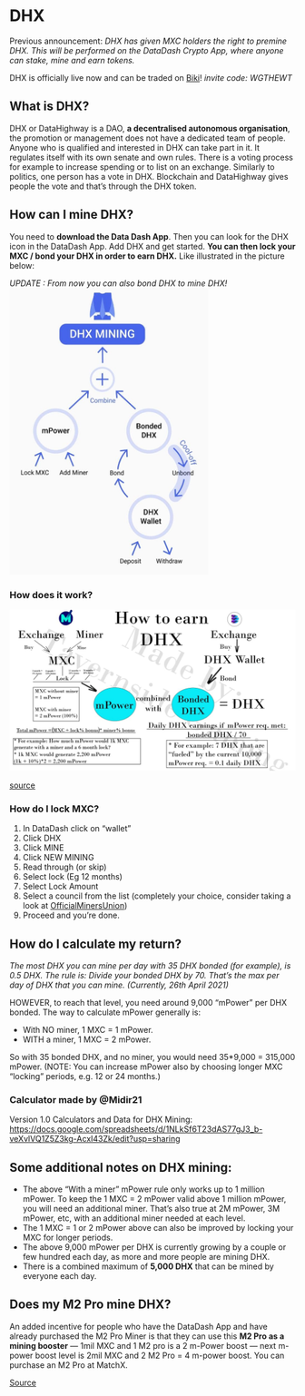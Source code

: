 # DHX
Previous announcement:
*DHX has given MXC holders the right to premine DHX. This will be performed on the DataDash Crypto App, where anyone can stake, mine and earn tokens.*

DHX is officially live now and can be traded on [Biki](https://www.biki.cc/en_US/register?inviteCode=WGTHEWT)! *invite code: WGTHEWT*

## What is DHX?
DHX or DataHighway is a DAO, **a decentralised autonomous organisation**, the promotion or management does not have a dedicated team of people. Anyone who is qualified and interested in DHX can take part in it. It regulates itself with its own senate and own rules. There is a voting process for example to increase spending or to list on an exchange. Similarly to politics, one person has a vote in DHX. Blockchain and DataHighway gives people the vote and that’s through the DHX token.

## How can I mine DHX?
You need to **download the Data Dash App**. Then you can look for the DHX icon in the DataDash App. Add DHX and get started. **You can then lock your MXC / bond your DHX in order to earn DHX.** Like illustrated in the picture below:

*UPDATE : From now you can also bond DHX to mine DHX!*
<img src="../../Assets/DHX/tutorial.jpg" alt="DHX tutorial" width= 350 length=500>

### How does it work? 
<img src="../../Assets/DHX/graphic.jpg" alt="DHX tutorial" width= 600 length=1000>

[source](https://twitter.com/TavrnSideGaming)

### How do I lock MXC?
1. In DataDash click on “wallet” 
2. Click DHX 
3. Click MINE 
4. Click NEW MINING 
5. Read through (or skip) 
6. Select lock (Eg 12 months) 
7. Select Lock Amount 
8. Select a council from the list (completely your choice, consider taking a look at [OfficialMinersUnion](https://minersunion.org)) 
9. Proceed and you’re done.

## How do I calculate my return?
*The most DHX you can mine per day with 35 DHX bonded (for example), is 0.5 DHX. The rule is:  Divide your bonded DHX by 70. That’s the max per day of DHX that you can mine. (Currently, 26th April 2021)*

HOWEVER, to reach that level, you need around 9,000 “mPower” per DHX bonded.
The way to calculate mPower generally is:
- With NO miner, 1 MXC = 1 mPower.
- WITH a miner, 1 MXC = 2 mPower.

So with 35 bonded DHX, and no miner, you would need 35*9,000 = 315,000 mPower. (NOTE: You can increase mPower also by choosing longer MXC “locking” periods, e.g. 12 or 24 months.)

### Calculator made by @Midir21
Version 1.0 Calculators and Data for DHX Mining:<br>
https://docs.google.com/spreadsheets/d/1NLkSf6T23dAS77gJ3_b-veXvlVQ1Z5Z3kg-AcxI43Zk/edit?usp=sharing

## Some additional notes on DHX mining:
- The above “With a miner” mPower rule only works up to 1 million mPower. To keep the 1 MXC = 2 mPower valid above 1 million mPower, you will need an additional miner. That’s also true at 2M mPower, 3M mPower, etc, with an additional miner needed at each level.
- The 1 MXC = 1 or 2 mPower above can also be improved by locking your MXC for longer periods.
- The above 9,000 mPower per DHX is currently growing by a couple or few hundred each day, as more and more people are mining DHX. 
- There is a combined maximum of **5,000 DHX** that can be mined by everyone each day.

## Does my M2 Pro mine DHX?
An added incentive for people who have the DataDash App and have already purchased the M2 Pro Miner is that they can use this **M2 Pro as a mining booster** — 1mil MXC and 1 M2 pro is a 2 m-Power boost — next m-power boost level is 2mil MXC and 2 M2 Pro = 4 m-power boost. You can purchase an M2 Pro at MatchX.

[Source](https://jessica-86960.medium.com/mxc-holders-given-the-chance-to-premine-dhx-for-free-e885fea30263)
